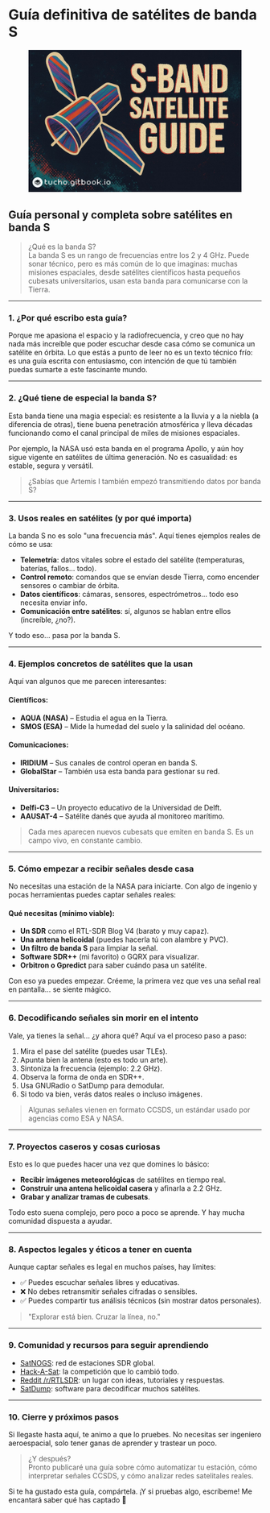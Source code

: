 # Guía definitiva de satélites de banda S

<figure><img src="../.gitbook/assets/Diseño sin título.jpg" alt=""><figcaption></figcaption></figure>

## Guía personal y completa sobre satélites en banda S

> ¿Qué es la banda S?\
> La banda S es un rango de frecuencias entre los 2 y 4 GHz. Puede sonar técnico, pero es más común de lo que imaginas: muchas misiones espaciales, desde satélites científicos hasta pequeños cubesats universitarios, usan esta banda para comunicarse con la Tierra.

***

### 1. ¿Por qué escribo esta guía?

Porque me apasiona el espacio y la radiofrecuencia, y creo que no hay nada más increíble que poder escuchar desde casa cómo se comunica un satélite en órbita. Lo que estás a punto de leer no es un texto técnico frío: es una guía escrita con entusiasmo, con intención de que tú también puedas sumarte a este fascinante mundo.

***

### 2. ¿Qué tiene de especial la banda S?

Esta banda tiene una magia especial: es resistente a la lluvia y a la niebla (a diferencia de otras), tiene buena penetración atmosférica y lleva décadas funcionando como el canal principal de miles de misiones espaciales.

Por ejemplo, la NASA usó esta banda en el programa Apollo, y aún hoy sigue vigente en satélites de última generación. No es casualidad: es estable, segura y versátil.

> ¿Sabías que Artemis I también empezó transmitiendo datos por banda S?

***

### 3. Usos reales en satélites (y por qué importa)

La banda S no es solo "una frecuencia más". Aquí tienes ejemplos reales de cómo se usa:

* **Telemetría**: datos vitales sobre el estado del satélite (temperaturas, baterías, fallos... todo).
* **Control remoto**: comandos que se envían desde Tierra, como encender sensores o cambiar de órbita.
* **Datos científicos**: cámaras, sensores, espectrómetros… todo eso necesita enviar info.
* **Comunicación entre satélites**: sí, algunos se hablan entre ellos (increíble, ¿no?).

Y todo eso... pasa por la banda S.

***

### 4. Ejemplos concretos de satélites que la usan

Aquí van algunos que me parecen interesantes:

#### Científicos:

* **AQUA (NASA)** – Estudia el agua en la Tierra.
* **SMOS (ESA)** – Mide la humedad del suelo y la salinidad del océano.

#### Comunicaciones:

* **IRIDIUM** – Sus canales de control operan en banda S.
* **GlobalStar** – También usa esta banda para gestionar su red.

#### Universitarios:

* **Delfi-C3** – Un proyecto educativo de la Universidad de Delft.
* **AAUSAT-4** – Satélite danés que ayuda al monitoreo marítimo.

> Cada mes aparecen nuevos cubesats que emiten en banda S. Es un campo vivo, en constante cambio.

***

### 5. Cómo empezar a recibir señales desde casa

No necesitas una estación de la NASA para iniciarte. Con algo de ingenio y pocas herramientas puedes captar señales reales:

#### Qué necesitas (mínimo viable):

* **Un SDR** como el RTL-SDR Blog V4 (barato y muy capaz).
* **Una antena helicoidal** (puedes hacerla tú con alambre y PVC).
* **Un filtro de banda S** para limpiar la señal.
* **Software SDR++** (mi favorito) o GQRX para visualizar.
* **Orbitron o Gpredict** para saber cuándo pasa un satélite.

Con eso ya puedes empezar. Créeme, la primera vez que ves una señal real en pantalla… se siente mágico.

***

### 6. Decodificando señales sin morir en el intento

Vale, ya tienes la señal... ¿y ahora qué? Aquí va el proceso paso a paso:

1. Mira el pase del satélite (puedes usar TLEs).
2. Apunta bien la antena (esto es todo un arte).
3. Sintoniza la frecuencia (ejemplo: 2.2 GHz).
4. Observa la forma de onda en SDR++.
5. Usa GNURadio o SatDump para demodular.
6. Si todo va bien, verás datos reales o incluso imágenes.

> Algunas señales vienen en formato CCSDS, un estándar usado por agencias como ESA y NASA.

***

### 7. Proyectos caseros y cosas curiosas

Esto es lo que puedes hacer una vez que domines lo básico:

* **Recibir imágenes meteorológicas** de satélites en tiempo real.
* **Construir una antena helicoidal casera** y afinarla a 2.2 GHz.
* **Grabar y analizar tramas de cubesats**.

Todo esto suena complejo, pero poco a poco se aprende. Y hay mucha comunidad dispuesta a ayudar.

***

### 8. Aspectos legales y éticos a tener en cuenta

Aunque captar señales es legal en muchos países, hay límites:

* ✅ Puedes escuchar señales libres y educativas.
* ❌ No debes retransmitir señales cifradas o sensibles.
* ✅ Puedes compartir tus análisis técnicos (sin mostrar datos personales).

> &#x20;"Explorar está bien. Cruzar la línea, no."

***

### 9. Comunidad y recursos para seguir aprendiendo

* [SatNOGS](https://network.satnogs.org/): red de estaciones SDR global.
* [Hack-A-Sat](https://hackasat.com/): la competición que lo cambió todo.
* [Reddit /r/RTLSDR](https://reddit.com/r/RTLSDR): un lugar con ideas, tutoriales y respuestas.
* [SatDump](https://github.com/SatDump/SatDump): software para decodificar muchos satélites.

***

### 10. Cierre y próximos pasos

Si llegaste hasta aquí, te animo a que lo pruebes. No necesitas ser ingeniero aeroespacial, solo tener ganas de aprender y trastear un poco.

> &#x20;¿Y después?\
> Pronto publicaré una guía sobre cómo automatizar tu estación, cómo interpretar señales CCSDS, y cómo analizar redes satelitales reales.

Si te ha gustado esta guía, compártela. ¡Y si pruebas algo, escríbeme! Me encantará saber qué has captado 🚀
